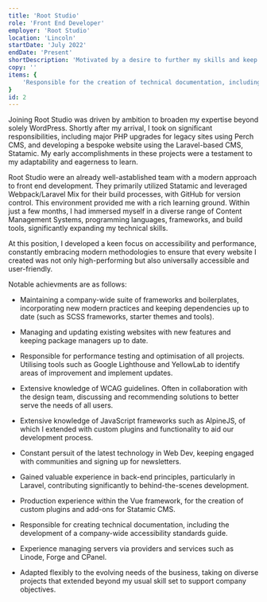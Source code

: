 ```yaml
---
title: 'Root Studio'
role: 'Front End Developer'
employer: 'Root Studio'
location: 'Lincoln'
startDate: 'July 2022'
endDate: 'Present'
shortDescription: 'Motivated by a desire to further my skills and keep up with the rapidly evolving field of Web Development, I sought out a new opportunity and joined the experienced team at Root Studio. This move proved to be a pivotal step in my career, allowing me to elevate my development skills significantly. At Root Studio, I engaged with a variety of new languages and frameworks, tackling fresh challenges that broadened my technical expertise and problem-solving abilities. I als0 gained a keen interest in accessibility and performance - ensuring every website I developed was not only techincally performant, but perfectly suited to the needs of all users.'
copy: ''
items: {
    'Responsible for the creation of technical documentation, including the creation of a company wide accessibility standards document.'
}
id: 2
---
```


Joining Root Studio was driven by ambition to broaden my expertise beyond solely WordPress. Shortly after my arrival, I took on significant responsibilities, including major PHP upgrades for legacy sites using Perch CMS, and developing a bespoke website using the Laravel-based CMS, Statamic. My early accomplishments in these projects were a testament to my adaptability and eagerness to learn.

Root Studio were an already well-astablished team with a modern approach to front end development. They primarily utilized Statamic and leveraged Webpack/Laravel Mix for their build processes, with GitHub for version control. This environment provided me with a rich learning ground. Within just a few months, I had immersed myself in a diverse range of Content Management Systems, programming languages, frameworks, and build tools, significantly expanding my technical skills.

At this position, I developed a keen focus on accessibility and performance, constantly embracing modern methodologies to ensure that every website I created was not only high-performing but also universally accessible and user-friendly.

Notable achievments are as follows:

- Maintaining a company-wide suite of frameworks and boilerplates, incorporating new modern practices and keeping dependencies up to date (such as SCSS frameworks, starter themes and tools).

- Managing and updating existing websites with new features and keeping package managers up to date.

- Responsible for performance testing and optimisation of all projects. Utilising tools such as Google Lighthouse and YellowLab to identify areas of improvement and implement updates.

- Extensive knowledge of WCAG guidelines. Often in collaboration with the design team, discussing and recommending solutions to better serve the needs of all users.

- Extensive knowledge of JavaScript frameworks such as AlpineJS, of which I extended with custom plugins and functionality to aid our development process.

- Constant persuit of the latest technology in Web Dev, keeping engaged with communities and signing up for newsletters.

- Gained valuable experience in back-end principles, particularly in Laravel, contributing significantly to behind-the-scenes development.

- Production experience within the Vue framework, for the creation of custom plugins and add-ons for Statamic CMS.

- Responsible for creating technical documentation, including the development of a company-wide accessibility standards guide.

- Experience managing servers via providers and services such as Linode, Forge and CPanel.

- Adapted flexibly to the evolving needs of the business, taking on diverse projects that extended beyond my usual skill set to support company objectives.